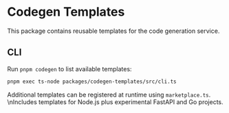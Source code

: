 # Codegen Templates

This package contains reusable templates for the code generation service.

## CLI

Run `pnpm codegen` to list available templates:

```bash
pnpm exec ts-node packages/codegen-templates/src/cli.ts
```

Additional templates can be registered at runtime using `marketplace.ts`.
\nIncludes templates for Node.js plus experimental FastAPI and Go projects.
